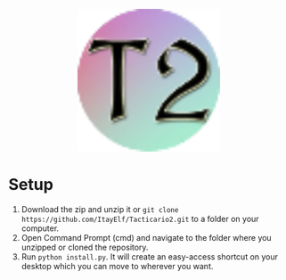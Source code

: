<p align="center">
    <img width="256" height="256" src="https://github.com/ItayElf/Tacticario2/blob/master/pyticario/graphics/imgs/logos/logo.png?raw=true">
</p>

# Setup
1. Download the zip and unzip it or `git clone https://github.com/ItayElf/Tacticario2.git` to a folder on your computer.
2. Open Command Prompt (cmd) and navigate to the folder where you unzipped or cloned the repository.
3. Run `python install.py`. It will create an easy-access shortcut on your desktop which you can move to wherever you want.
